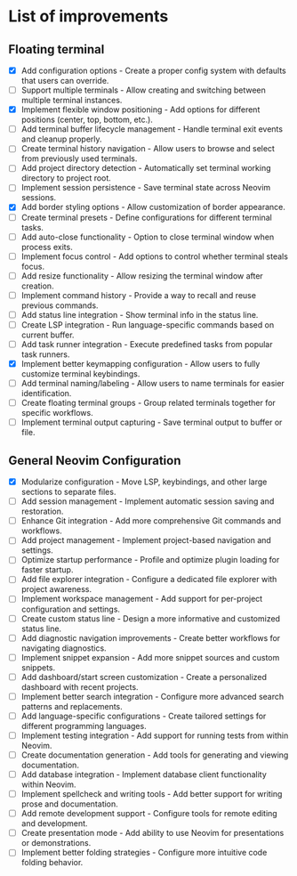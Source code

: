 # List of improvements

## Floating terminal
- [x] Add configuration options - Create a proper config system with defaults that users can override.
- [ ] Support multiple terminals - Allow creating and switching between multiple terminal instances.
- [x] Implement flexible window positioning - Add options for different positions (center, top, bottom, etc.).
- [ ] Add terminal buffer lifecycle management - Handle terminal exit events and cleanup properly.
- [ ] Create terminal history navigation - Allow users to browse and select from previously used terminals.
- [ ] Add project directory detection - Automatically set terminal working directory to project root.
- [ ] Implement session persistence - Save terminal state across Neovim sessions.
- [x] Add border styling options - Allow customization of border appearance.
- [ ] Create terminal presets - Define configurations for different terminal tasks.
- [ ] Add auto-close functionality - Option to close terminal window when process exits.
- [ ] Implement focus control - Add options to control whether terminal steals focus.
- [ ] Add resize functionality - Allow resizing the terminal window after creation.
- [ ] Implement command history - Provide a way to recall and reuse previous commands.
- [ ] Add status line integration - Show terminal info in the status line.
- [ ] Create LSP integration - Run language-specific commands based on current buffer.
- [ ] Add task runner integration - Execute predefined tasks from popular task runners.
- [x] Implement better keymapping configuration - Allow users to fully customize terminal keybindings.
- [ ] Add terminal naming/labeling - Allow users to name terminals for easier identification.
- [ ] Create floating terminal groups - Group related terminals together for specific workflows.
- [ ] Implement terminal output capturing - Save terminal output to buffer or file.

## General Neovim Configuration
- [x] Modularize configuration - Move LSP, keybindings, and other large sections to separate files.
- [ ] Add session management - Implement automatic session saving and restoration.
- [ ] Enhance Git integration - Add more comprehensive Git commands and workflows.
- [ ] Add project management - Implement project-based navigation and settings.
- [ ] Optimize startup performance - Profile and optimize plugin loading for faster startup.
- [ ] Add file explorer integration - Configure a dedicated file explorer with project awareness.
- [ ] Implement workspace management - Add support for per-project configuration and settings.
- [ ] Create custom status line - Design a more informative and customized status line.
- [ ] Add diagnostic navigation improvements - Create better workflows for navigating diagnostics.
- [ ] Implement snippet expansion - Add more snippet sources and custom snippets.
- [ ] Add dashboard/start screen customization - Create a personalized dashboard with recent projects.
- [ ] Implement better search integration - Configure more advanced search patterns and replacements.
- [ ] Add language-specific configurations - Create tailored settings for different programming languages.
- [ ] Implement testing integration - Add support for running tests from within Neovim.
- [ ] Create documentation generation - Add tools for generating and viewing documentation.
- [ ] Add database integration - Implement database client functionality within Neovim.
- [ ] Implement spellcheck and writing tools - Add better support for writing prose and documentation.
- [ ] Add remote development support - Configure tools for remote editing and development.
- [ ] Create presentation mode - Add ability to use Neovim for presentations or demonstrations.
- [ ] Implement better folding strategies - Configure more intuitive code folding behavior.
